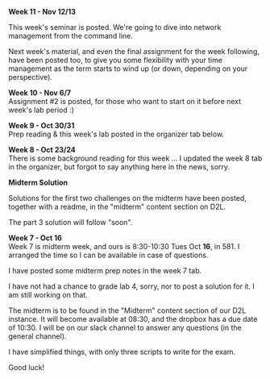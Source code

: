**Week 11 - Nov 12/13**

This week's seminar is posted. We're going to dive into network
management from the command line.

Next week's material, and even the final assignment for the week following,
have been posted too, to give you some flexibility with your time
management as the term starts to wind up (or down, depending on your perspective).

**Week 10 - Nov 6/7**  
Assignment #2 is posted, for those who want to start on it
before next week's lab period :)

**Week 9 - Oct 30/31**  
Prep reading & this week's lab posted in the organizer tab below.

**Week 8 - Oct 23/24**  
There is some background reading for this week ... I updated the week 8 tab
in the organizer, but forgot to say anything here in the news,
sorry.

**Midterm Solution**

Solutions for the first two challenges on the midterm have been posted, together with a readme, in
the "midterm" content section on D2L.

The part 3 solution will follow "soon".

**Week 7 - Oct 16**  
Week 7 is midterm week, and ours is 8:30-10:30 Tues Oct **16**, in 581.
I arranged the time so I can be available in case of
questions. 

I have posted some midterm prep notes in the week 7 tab.

I have not had a chance to grade lab 4, sorry, nor to post a solution for it.
I am still working on that.

The midterm is to be found in the "Midterm"  content section of our D2L instance.
It will become available at 08:30, and the dropbox has a due date of 10:30.
I will be on our slack channel to answer any questions (in the general channel).

I have simplified things, with only three scripts to write for the exam.

Good luck!

